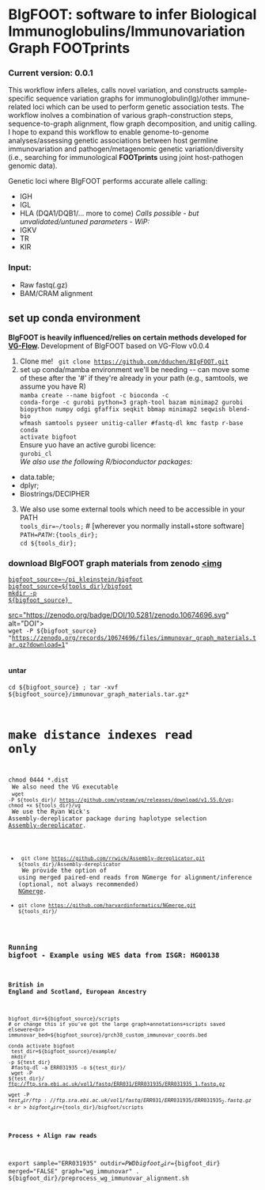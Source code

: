 # BIgFOOT: software to infer Biological Immunoglobulins/Immunovariation Graph FOOTprints
### Current version: 0.0.1

This workflow infers alleles, calls novel variation, and constructs sample-specific sequence variation graphs for immunoglobulin(Ig)/other immune-related loci which can be used to perform genetic association tests. The workflow inolves a combination of various graph-construction steps, sequence-to-graph alignment, flow graph decomposition, and unitig calling.<br>
I hope to expand this workflow to enable genome-to-genome analyses/assessing genetic associations between host germline immunovariation and pathogen/metagenomic genetic variation/diversity (i.e., searching for immunological <b>FOOTprints</b> using joint host-pathogen genomic data).

Genetic loci where BIgFOOT performs accurate allele calling:
- IGH
- IGL
- HLA (DQA1/DQB1/... more to come)
 <i>Calls possible - but unvalidated/untuned parameters - WiP:</i>
- IGKV
- TR
- KIR

### Input: 
- Raw fastq(.gz)
- BAM/CRAM alignment

## set up conda environment
<b> BIgFOOT is heavily influenced/relies on certain methods developed for <a href="https://bitbucket.org/jbaaijens/vg-flow/src/master/">VG-Flow</a>. </b> Development of BIgFOOT based on VG-Flow v0.0.4

1) Clone me! <code> git clone https://github.com/dduchen/BIgFOOT.git </code>
2) set up conda/mamba environment we'll be needing -- can move some of these after the '#' if they're already in your path (e.g., samtools, we assume you have R)<br>
<code>mamba create --name bigfoot -c bioconda -c conda-forge -c gurobi python=3 graph-tool bazam minimap2 gurobi biopython numpy odgi gfaffix seqkit bbmap minimap2 seqwish blend-bio wfmash samtools pyseer unitig-caller #fastq-dl kmc fastp r-base
conda activate bigfoot </code><br>
Ensure yuo have an active gurobi licence:<br>
<code>gurobi_cl</code><br>
<i> We also use the following R/bioconductor packages: </i><br>
- data.table;
- dplyr;
- Biostrings/DECIPHER </code>

3) We also use some external tools which need to be accessible in your PATH<br>
<code>tools_dir=~/tools;</code> # [wherever you normally install+store software]<br>
<code>PATH=$PATH:${tools_dir};</code><br>
<code>cd ${tools_dir};</code><br>

### download BIgFOOT graph materials from zenodo <a href="https://doi.org/10.5281/zenodo.10674696"><img

<code>bigfoot_source=~/pi_kleinstein/bigfoot</code><br>
<code>bigfoot_source=${tools_dir}/bigfoot</code><br>
<code>mkdir -p ${bigfoot_source} </code><br>

src="https://zenodo.org/badge/DOI/10.5281/zenodo.10674696.svg" alt="DOI"></a><br>
<code>wget -P ${bigfoot_source} "https://zenodo.org/records/10674696/files/immunovar_graph_materials.tar.gz?download=1" </code><br>
#### untar
<code>cd ${bigfoot_source} ; tar -xvf ${bigfoot_source}/immunovar_graph_materials.tar.gz*<br>
# make distance indexes read only<br>
chmod 0444 *.dist<br>
We also need the VG executable<br>
<code>wget -P ${tools_dir}/ https://github.com/vgteam/vg/releases/download/v1.55.0/vg; chmod +x ${tools_dir}/vg </code><br>
We use the Ryan Wick's Assembly-dereplicator package during haplotype selection <a href="https://github.com/rrwick/Assembly-Dereplicator">Assembly-dereplicator</a>.<br>
- <code> git clone https://github.com/rrwick/Assembly-dereplicator.git ${tools_dir}/Assembly-dereplicator </code><br>
We provide the option of using merged paired-end reads from NGmerge for alignment/inference (optional, not always recommended) <a href="https://github.com/harvardinformatics/NGmerge">NGmerge</a>.<br>
- <code>git clone https://github.com/harvardinformatics/NGmerge.git ${tools_dir}/ </code><br>

### Running bigfoot - Example using WES data from ISGR: HG00138
#### British in England and Scotland, European Ancestry
<code>bigfoot_dir=${bigfoot_source}/scripts # or change this if you've got the large graph+annotations+scripts saved elsewere<br>
immunovar_bed=${bigfoot_source}/grch38_custom_immunovar_coords.bed<br>
conda activate bigfoot<br>
test_dir=${bigfoot_source}/example/<br>
mkdir -p ${test_dir}<br>
#fastq-dl -a ERR031935 -o ${test_dir}/<br>
wget -P ${test_dir}/ ftp://ftp.sra.ebi.ac.uk/vol1/fastq/ERR031/ERR031935/ERR031935_1.fastq.gz<br>
wget -P ${test_dir}/ ftp://ftp.sra.ebi.ac.uk/vol1/fastq/ERR031/ERR031935/ERR031935_2.fastq.gz<br>
bigfoot_dir=${tools_dir}/bigfoot/scripts</code><br>
#### Process + Align raw reads

export sample="ERR031935" outdir=${PWD} bigfoot_dir=${bigfoot_dir} merged="FALSE" graph="wg_immunovar"
. ${bigfoot_dir}/preprocess_wg_immunovar_alignment.sh



